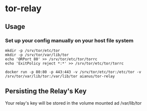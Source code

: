 # tor-relay

## Usage

### Set up your config manually on your host file system

```
mkdir -p /srv/tor/etc/tor
mkdir -p /srv/tor/var/lib/tor
echo 'ORPort 80' >> /srv/tor/etc/tor/torrc
echo 'ExitPolicy reject *:*' >> /srv/tor/etc/tor/torrc
```

```
docker run -p 80:80 -p 443:443 -v /srv/tor/etc/tor:/etc/tor -v /srv/tor/var/lib/tor:/var/lib/tor aianus/tor-relay
```

## Persisting the Relay's Key

Your relay's key will be stored in the volume mounted ad /var/lib/tor
